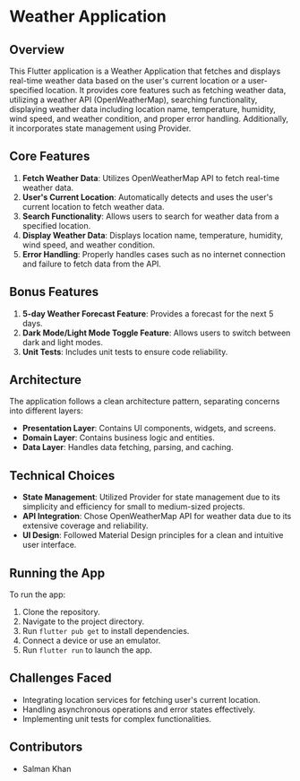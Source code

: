 # Weather Application

## Overview

This Flutter application is a Weather Application that fetches and displays real-time weather data based on the 
user's current location or a user-specified location. It provides core features such as fetching weather data, 
utilizing a weather API (OpenWeatherMap), searching functionality, displaying weather data including location name, 
temperature, humidity, wind speed, and weather condition, and proper error handling. Additionally, it incorporates 
state management using Provider.

## Core Features

1. **Fetch Weather Data**: Utilizes OpenWeatherMap API to fetch real-time weather data.
2. **User's Current Location**: Automatically detects and uses the user's current location to fetch weather data.
3. **Search Functionality**: Allows users to search for weather data from a specified location.
4. **Display Weather Data**: Displays location name, temperature, humidity, wind speed, and weather condition.
5. **Error Handling**: Properly handles cases such as no internet connection and failure to fetch data from the API.

## Bonus Features

1. **5-day Weather Forecast Feature**: Provides a forecast for the next 5 days.
2. **Dark Mode/Light Mode Toggle Feature**: Allows users to switch between dark and light modes.
3. **Unit Tests**: Includes unit tests to ensure code reliability.

## Architecture

The application follows a clean architecture pattern, separating concerns into different layers:

- **Presentation Layer**: Contains UI components, widgets, and screens.
- **Domain Layer**: Contains business logic and entities.
- **Data Layer**: Handles data fetching, parsing, and caching.

## Technical Choices

- **State Management**: Utilized Provider for state management due to its simplicity and efficiency for small to medium-sized projects.
- **API Integration**: Chose OpenWeatherMap API for weather data due to its extensive coverage and reliability.
- **UI Design**: Followed Material Design principles for a clean and intuitive user interface.

## Running the App

To run the app:

1. Clone the repository.
2. Navigate to the project directory.
3. Run `flutter pub get` to install dependencies.
4. Connect a device or use an emulator.
5. Run `flutter run` to launch the app.

## Challenges Faced

- Integrating location services for fetching user's current location.
- Handling asynchronous operations and error states effectively.
- Implementing unit tests for complex functionalities.

## Contributors

- Salman Khan



